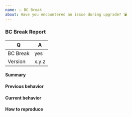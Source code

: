 ```yaml
---
name: 💥 BC Break
about: Have you encountered an issue during upgrade? 💣
---
```


<!--
Before reporting a BC break, please consult the upgrading document to make sure it's not an expected change: https://github.com/doctrine/dbal/blob/master/UPGRADE.md
-->

### BC Break Report

<!-- Fill in the relevant information below to help triage your issue. -->

|    Q        |   A
|------------ | ------
| BC Break    | yes
| Version     | x.y.z

#### Summary

<!-- Provide a summary desciribing the problem you are experiencing. -->

#### Previous behavior

<!-- What was the previous (working) behavior? -->

#### Current behavior

<!-- What is the current (broken) behavior? -->

#### How to reproduce

<!--
Provide steps to reproduce the BC break.
If possible, also add a code snippet with relevant configuration, driver/platform information, SQL queries, etc.
Adding a failing Unit or Functional Test would help us a lot - you can submit it in a Pull Request separately, referencing this bug report.
-->
